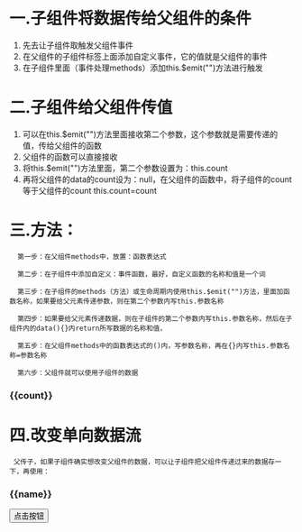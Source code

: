 # 一.子组件将数据传给父组件的条件
1. 先去让子组件取触发父组件事件
2. 在父组件的子组件标签上面添加自定义事件，它的值就是父组件的事件
3. 在子组件里面（事件处理methods）添加this.$emit("")方法进行触发

# 二.子组件给父组件传值
1. 可以在this.$emit("")方法里面接收第二个参数，这个参数就是需要传递的值，传给父组件的函数
2. 父组件的函数可以直接接收
3. 将this.$emit("")方法里面，第二个参数设置为：this.count
4. 再将父组件的data的count设为：null，在父组件的函数中，将子组件的count等于父组件的count
                             this.count=count

# 三.方法：
      第一步：在父组件methods中，放置：函数表达式

      第二步：在子组件中添加自定义：事件函数，最好，自定义函数的名称和值是一个词

      第三步：在子组件的methods（方法）或生命周期内使用this.$emit("")方法，里面加函数名称，如果要给父元素传递参数，则在第二个参数内写this.参数名称

      第四步：如果要给父元素传递数据，则在子组件的第二个参数内写this.参数名称，然后在子组件内的data(){}内return所写数据的名称和值，

      第五步：在父组件methods中的函数表达式的()内，写参数名称，再在{}内写this.参数名称=参数名称

      第六步：父组件就可以使用子组件的数据
      

  <body>
    <div id="app">
      <h3>{{count}}</h3>
       <tb_father @aaa="fn"></tb_father>
    </div>
  </body>
  <script src="https://cdn.jsdelivr.net/npm/vue@2/dist/vue.js"></script>
  <script>
   Vue.component('tb_father',{
      data(){
        return {
          count:10
        }
      },
      template:`
        <div>tb_father-{{count}}</div>
      `,
      mounted(){
        this.$emit("aaa",this.count)
      }
    })
    const p1 = new Vue({
      el: "#app",
      data: {
        count:null
        },
      methods:{
        fn(count){
          this.count=count
        }
      }
    },
   )
  </script>
</html>


# 四.改变单向数据流
     父传子，如果子组件确实想改变父组件的数据，可以让子组件把父组件传递过来的数据存一下，再使用：
<body>
  <div id="app">
    <h3>{{name}}</h3>
    <!-- 父组件直接使用 -->
    <button @click="name++">点击按钮</button>
    <!-- 父组件的点击 -->
    <Child :name="name"></Child>
    <!-- 子组件，用自定义属性来接收父组件的值 -->
  </div>
</body>
<script src="https://cdn.jsdelivr.net/npm/vue@2/dist/vue.js"></script>
<script>
  const Child = {
    data(){
      return {
        num:this.name  //用data的方法来存一下父组件传来的值，此时父组件的数据，就会变成子组件的初始值，父组件与子组件失去响应式
      }
    },
    props: {          //这里的只能用name来接收，用num则无法识别父组件的数据
      name:Number,    //用 props来接收存父组件的数据
    },
    template: `<li>{{num}}-<button @click="num++">点击按钮</button></li>`,
               //用data改变的变量来使用
  }
  new Vue({
    el: '#app',
    data: {
      name: 20,  //父组件的变量
    },
    components: {
      Child
    }
  })
</script>
</html>